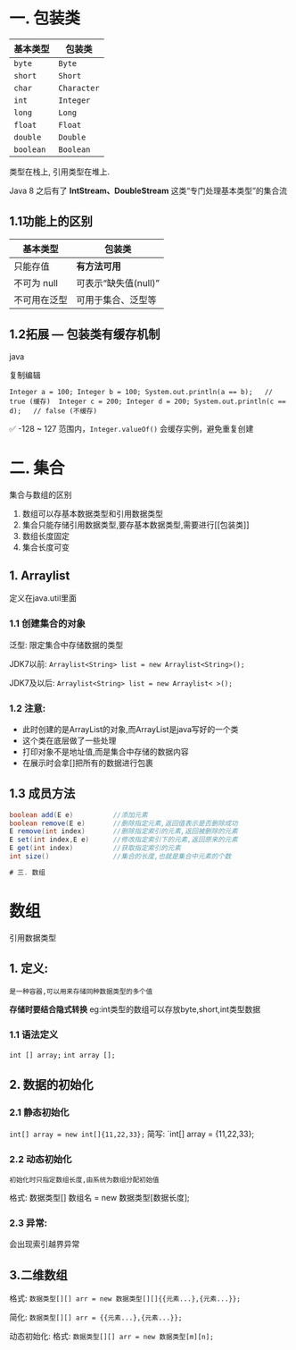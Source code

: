 # 一. 包装类

| 基本类型      | 包装类         |
| --------- | ----------- |
| `byte`    | `Byte`      |
| `short`   | `Short`     |
| `char`    | `Character` |
| `int`     | `Integer`   |
| `long`    | `Long`      |
| `float`   | `Float`     |
| `double`  | `Double`    |
| `boolean` | `Boolean`   |

类型在栈上,
引用类型在堆上.

Java 8 之后有了 **IntStream、DoubleStream** 这类“专门处理基本类型”的集合流

## 1.1功能上的区别

| 基本类型     | 包装类            |
| -------- | -------------- |
| 只能存值     | **有方法可用**      |
| 不可为 null | 可表示“缺失值(null)” |
| 不可用在泛型   | 可用于集合、泛型等      |

## 1.2拓展 — 包装类有缓存机制

java

复制编辑

`Integer a = 100; Integer b = 100; System.out.println(a == b);   // true (缓存)  Integer c = 200; Integer d = 200; System.out.println(c == d);   // false (不缓存)`

✅ -128 ~ 127 范围内，`Integer.valueOf()` 会缓存实例，避免重复创建

# 二. 集合
集合与数组的区别
1. 数组可以存基本数据类型和引用数据类型
2. 集合只能存储引用数据类型,要存基本数据类型,需要进行[[包装类]]
3. 数组长度固定
4. 集合长度可变

## 1. Arraylist
定义在java.util里面

###  1.1 创建集合的对象
泛型: 
	限定集合中存储数据的类型

JDK7以前:
`Arraylist<String> list = new Arraylist<String>();`

JDK7及以后:
`Arraylist<String> list = new Arraylist< >();`

### 1.2 注意:
- 此时创建的是ArrayList的对象,而ArrayList是java写好的一个类
- 这个类在底层做了一些处理
- 打印对象不是地址值,而是集合中存储的数据内容
- 在展示时会拿[]把所有的数据进行包裹

## 1.3 成员方法
```java
boolean add(E e)          //添加元素
boolean remove(E e)       //删除指定元素,返回值表示是否删除成功
E remove(int index)       //删除指定索引的元素,返回被删除的元素
E set(int index,E e)      //修改指定索引下的元素,返回原来的元素
E get(int index)          //获取指定索引的元素
int size()                //集合的长度,也就是集合中元素的个数

# 三. 数组
```

# 数组
引用数据类型
## 1. 定义:
	是一种容器,可以用来存储同种数据类型的多个值

**存储时要结合隐式转换**
eg:int类型的数组可以存放byte,short,int类型数据


### 1.1 语法定义
`int [] array;`
`int array [];`

## 2. 数据的初始化
### 2.1 静态初始化

`int[] array = new int[]{11,22,33};`
简写:
`int[] array = {11,22,33};

### 2.2 动态初始化
	初始化时只指定数组长度,由系统为数组分配初始值
格式: 数据类型[] 数组名 = new 数据类型[数据长度];

### 2.3 异常:
会出现索引越界异常

## 3.二维数组
格式:
`数据类型[][] arr = new 数据类型[][]{{元素...},{元素...}};`

简化:
`数据类型[][] arr = {{元素...},{元素...}};`

动态初始化:
格式:
`数据类型[][] arr = new 数据类型[m][n];`